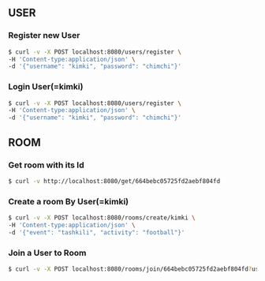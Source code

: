 ## USER 

### Register new User
```bash
$ curl -v -X POST localhost:8080/users/register \
-H 'Content-type:application/json' \
-d '{"username": "kimki", "password": "chimchi"}'
```

### Login User(=kimki)
```bash
$ curl -v -X POST localhost:8080/users/register \
-H 'Content-type:application/json' \
-d '{"username": "kimki", "password": "chimchi"}'
```

## ROOM

### Get room with its Id
```bash
$ curl -v http://localhost:8080/get/664bebc05725fd2aebf804fd
```

### Create a room By User(=kimki)
```bash
$ curl -v -X POST localhost:8080/rooms/create/kimki \
-H 'Content-type:application/json' \
-d '{"event": "tashkili", "activity": "football"}'
```

### Join a User to Room
```bash
$ curl -v -X POST localhost:8080/rooms/join/664bebc05725fd2aebf804fd?username=vazir
```